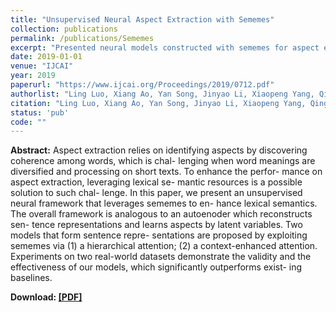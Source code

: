 ```yaml
---
title: "Unsupervised Neural Aspect Extraction with Sememes"
collection: publications
permalink: /publications/Sememes
excerpt: "Presented neural models constructed with sememes for aspect extraction task."
date: 2019-01-01
venue: "IJCAI"
year: 2019
paperurl: "https://www.ijcai.org/Proceedings/2019/0712.pdf"
authorlist: "Ling Luo, Xiang Ao, Yan Song, Jinyao Li, Xiaopeng Yang, Qing He and Dong Yu"
citation: "Ling Luo, Xiang Ao, Yan Song, Jinyao Li, Xiaopeng Yang, Qing He and Dong Yu. Unsupervised Neural Aspect Extraction with Sememes. In IJCAI 2010."
status: 'pub'
code: ""
---
```

**Abstract:**
Aspect extraction relies on identifying aspects by discovering coherence among words, which is chal- lenging when word meanings are diversified and processing on short texts. To enhance the perfor- mance on aspect extraction, leveraging lexical se- mantic resources is a possible solution to such chal- lenge. In this paper, we present an unsupervised neural framework that leverages sememes to en- hance lexical semantics. The overall framework is analogous to an autoenoder which reconstructs sen- tence representations and learns aspects by latent variables. Two models that form sentence repre- sentations are proposed by exploiting sememes via (1) a hierarchical attention; (2) a context-enhanced attention. Experiments on two real-world datasets demonstrate the validity and the effectiveness of our models, which significantly outperforms exist- ing baselines.


**Download: [[PDF]](https://www.ijcai.org/Proceedings/2019/0712.pdf)**

